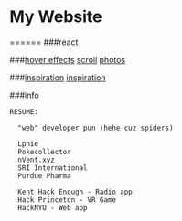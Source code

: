 # My Website
======
###react

###[hover effects](https://tympanus.net/Development/HoverEffectIdeas/index.html)
[scroll](http://scrollmagic.io/examples/basic/simple_pinning.html)
[photos](https://unsplash.com/)

###[inspiration](http://melaniedaveid.com/)
[inspiration](https://digital.scotch.io/)

###info
```
RESUME:

  "web" developer pun (hehe cuz spiders)

  Lphie
  Pokecollector
  nVent.xyz
  SRI International
  Purdue Pharma

  Kent Hack Enough - Radio app
  Hack Princeton - VR Game
  HackNYU - Web app
```

